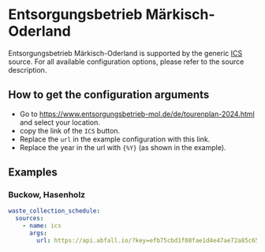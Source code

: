 # Entsorgungsbetrieb Märkisch-Oderland

Entsorgungsbetrieb Märkisch-Oderland is supported by the generic [ICS](/doc/source/ics.md) source. For all available configuration options, please refer to the source description.


## How to get the configuration arguments

- Go to <https://www.entsorgungsbetrieb-mol.de/de/tourenplan-2024.html> and select your location.  
- copy the link of the `ICS` button.
- Replace the `url` in the example configuration with this link.
- Replace the year in the url with `{%Y}` (as shown in the example).

## Examples

### Buckow, Hasenholz

```yaml
waste_collection_schedule:
  sources:
    - name: ics
      args:
        url: https://api.abfall.io/?key=efb75cbd1f08fae1d4e47ae72a85c655&mode=export&idhousenumber=7701&wastetypes=18,2139,20,2639,295,42,1480&timeperiod={%Y}0101-{%Y}1231&showinactive=false&type=ics
```
